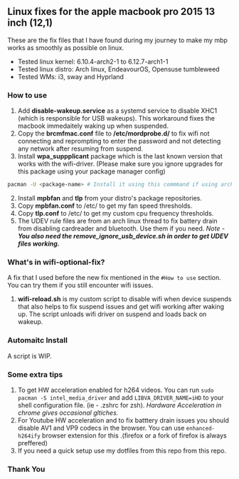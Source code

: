 ## Linux fixes for the apple macbook pro 2015 13 inch (12,1)

These are the fix files that I have found during my journey to make my mbp works as smoothly as possible on linux.

- Tested linux kernel: 6.10.4-arch2-1 to 6.12.7-arch1-1
- Tested linux distro: Arch linux, EndeavourOS, Opensuse tumbleweed
- Tested WMs: i3, sway and Hyprland

### How to use

1. Add **disable-wakeup.service** as a systemd service to disable XHC1 (which is responsible for USB wakeups). This workaround fixes the macbook immedaitely waking up when suspended.
2. Copy the **brcmfmac.conf** file to **/etc/mordprobe.d/** to fix wifi not connecting and reprompting to enter the password and not detecting any network after resuming from suspend.
3. Install **wpa_suppplicant** package which is the last known version that works with the wifi-driver. (Please make sure you ignore upgrades for this package using your package manager config)

```bash
pacman -U <package-name> # Install it using this commmand if using arch linux
```
2. Install **mpbfan** and **tlp** from your distro's package repositories.
3. Copy **mpbfan.conf** to /etc/ to get my fan speed thresholds.
4. Copy **tlp.conf** to /etc/ to get my custom cpu frequency thresholds.
5. The UDEV rule files are from an arch linux thread to fix battery drain from disabling cardreader and bluetooth. Use them if you need.
_Note - **You also need the remove_ignore_usb_device.sh in order to get UDEV files working.**_

### What's in wifi-optional-fix?

A fix that I used before the new fix mentioned in the `#How to use` section. You can try them if you still encounter wifi issues.

1. **wifi-reload.sh** is my custom script to disable wifi when device suspends that also helps to fix suspend issues and get wifi working after waking up. The script unloads wifi driver on suspend and loads back on wakeup.

### Automaitc Install

A script is WIP.

### Some extra tips

1. To get HW acceleration enabled for h264 videos. You can run `sudo pacman -S intel_media_driver` and add `LIBVA_DRIVER_NAME=iHD` to your shell configuration file. (ie - .zshrc for zsh).
*Hardware Acceleration in chrome gives occasional gltiches.*
2. For Youtube HW acceleration and to fix batttery drain issues you should disable AV1 and VP9 codecs in the browser. You can use `enhanced-h264ify` browser extension for this .(firefox or a fork of firefox is always preffered)
3. If you need a quick setup use my dotfiles from this repo from this repo.

### Thank You
